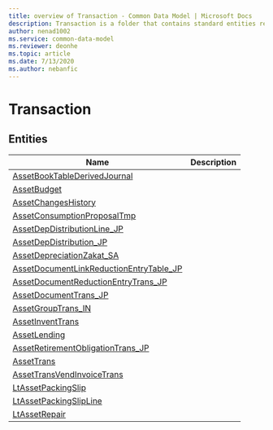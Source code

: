 ```yaml
---
title: overview of Transaction - Common Data Model | Microsoft Docs
description: Transaction is a folder that contains standard entities related to the Common Data Model.
author: nenad1002
ms.service: common-data-model
ms.reviewer: deonhe
ms.topic: article
ms.date: 7/13/2020
ms.author: nebanfic
---
```


# Transaction


## Entities

|Name|Description|
|---|---|
|[AssetBookTableDerivedJournal](AssetBookTableDerivedJournal.md)||
|[AssetBudget](AssetBudget.md)||
|[AssetChangesHistory](AssetChangesHistory.md)||
|[AssetConsumptionProposalTmp](AssetConsumptionProposalTmp.md)||
|[AssetDepDistributionLine_JP](AssetDepDistributionLine_JP.md)||
|[AssetDepDistribution_JP](AssetDepDistribution_JP.md)||
|[AssetDepreciationZakat_SA](AssetDepreciationZakat_SA.md)||
|[AssetDocumentLinkReductionEntryTable_JP](AssetDocumentLinkReductionEntryTable_JP.md)||
|[AssetDocumentReductionEntryTrans_JP](AssetDocumentReductionEntryTrans_JP.md)||
|[AssetDocumentTrans_JP](AssetDocumentTrans_JP.md)||
|[AssetGroupTrans_IN](AssetGroupTrans_IN.md)||
|[AssetInventTrans](AssetInventTrans.md)||
|[AssetLending](AssetLending.md)||
|[AssetRetirementObligationTrans_JP](AssetRetirementObligationTrans_JP.md)||
|[AssetTrans](AssetTrans.md)||
|[AssetTransVendInvoiceTrans](AssetTransVendInvoiceTrans.md)||
|[LtAssetPackingSlip](LtAssetPackingSlip.md)||
|[LtAssetPackingSlipLine](LtAssetPackingSlipLine.md)||
|[LtAssetRepair](LtAssetRepair.md)||
